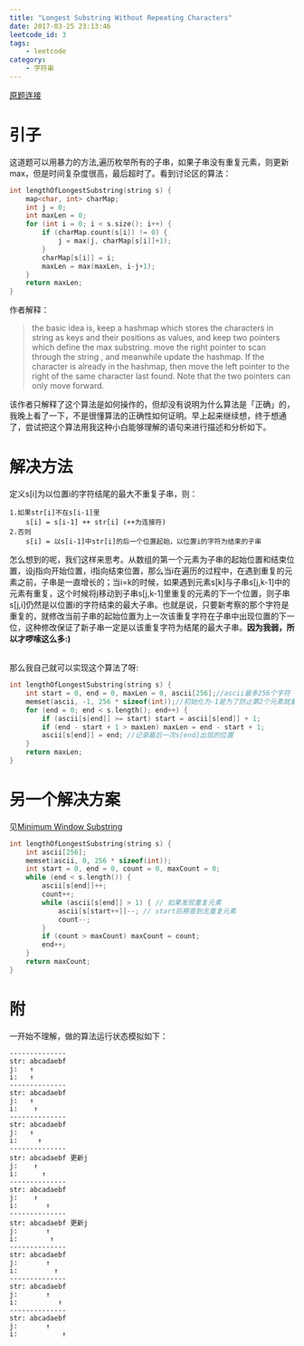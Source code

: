 ```yaml
---
title: "Longest Substring Without Repeating Characters"
date: 2017-03-25 23:13:46
leetcode_id: 3
tags:
    - leetcode
category:
    - 字符串
---
```

[原题连接](https://leetcode.com/problems/longest-substring-without-repeating-characters/#/description)

# 引子

这道题可以用暴力的方法,遍历枚举所有的子串，如果子串没有重复元素，则更新max，但是时间复杂度很高，最后超时了。看到讨论区的算法：
```c++
int lengthOfLongestSubstring(string s) {
    map<char, int> charMap;
    int j = 0;
    int maxLen = 0;
    for (int i = 0; i < s.size(); i++) {
        if (charMap.count(s[i]) != 0) {
            j = max(j, charMap[s[i]]+1);
        }
        charMap[s[i]] = i;
        maxLen = max(maxLen, i-j+1);
    }
    return maxLen;
}
```
作者解释：
>the basic idea is, keep a hashmap which stores the characters in string as keys and their positions as values, and keep two pointers which define the max substring. move the right pointer to scan through the string , and meanwhile update the hashmap. If the character is already in the hashmap, then move the left pointer to the right of the same character last found. Note that the two pointers can only move forward.

该作者只解释了这个算法是如何操作的，但却没有说明为什么算法是「正确」的，我晚上看了一下，不是很懂算法的正确性如何证明。早上起来继续想，终于想通了，尝试把这个算法用我这种小白能够理解的语句来进行描述和分析如下。

# 解决方法

定义s[i]为以位置i的字符结尾的最大不重复子串，则：
```
1.如果str[i]不在s[i-1]里
    s[i] = s[i-1] ++ str[i] (++为连接符)
2.否则
    s[i] = 以s[i-1]中str[i]的后一个位置起始，以位置i的字符为结束的子串  
```
怎么想到的呢，我们这样来思考。从数组的第一个元素为子串的起始位置和结束位置，设j指向开始位置，i指向结束位置，那么当i在遍历的过程中，在遇到重复的元素之前，子串是一直增长的；当i=k的时候，如果遇到元素s[k]与子串s[j,k-1]中的元素有重复，这个时候将j移动到子串s[j,k-1]里重复的元素的下一个位置，则子串s[j,i]仍然是以位置i的字符结束的最大子串。也就是说，只要新考察的那个字符是重复的，就修改当前子串的起始位置为上一次该重复字符在子串中出现位置的下一位，这种修改保证了新子串一定是以该重复字符为结尾的最大子串。**因为我弱，所以才啰嗦这么多:)**

<br>
那么我自己就可以实现这个算法了呀:

```c++
int lengthOfLongestSubstring(string s) {
    int start = 0, end = 0, maxLen = 0, ascii[256];//ascii最多256个字符
    memset(ascii, -1, 256 * sizeof(int));//初始化为-1是为了防止第2个元素就重复了
    for (end = 0; end < s.length(); end++) {
        if (ascii[s[end]] >= start) start = ascii[s[end]] + 1;
        if (end - start + 1 > maxLen) maxLen = end - start + 1;
        ascii[s[end]] = end; //记录最后一次s[end]出现的位置
    }
    return maxLen;
}
```

# 另一个解决方案
见[Minimum Window Substring](/blog/leetcode-76)

```c++
int lengthOfLongestSubstring(string s) {
    int ascii[256];
    memset(ascii, 0, 256 * sizeof(int));
    int start = 0, end = 0, count = 0, maxCount = 0;
    while (end < s.length()) {
        ascii[s[end]]++;
        count++;
        while (ascii[s[end]] > 1) { // 如果发现重复元素
            ascii[s[start++]]--; // start后移直到无重复元素
            count--;
        }
        if (count > maxCount) maxCount = count;
        end++;
    }
    return maxCount;
}
```
# 附
一开始不理解，做的算法运行状态模拟如下：
```
--------------
str: abcadaebf
j:   ↑
i:   ↑
--------------
str: abcadaebf
j:   ↑
i:    ↑
--------------
str: abcadaebf
j:   ↑
i:     ↑
--------------
str: abcadaebf 更新j
j:    ↑
i:      ↑
--------------
str: abcadaebf
j:    ↑
i:       ↑
--------------
str: abcadaebf 更新j
j:       ↑
i:        ↑
--------------
str: abcadaebf
j:       ↑
i:         ↑
--------------
str: abcadaebf
j:       ↑
i:          ↑
--------------
str: abcadaebf
j:       ↑
i:           ↑
```
